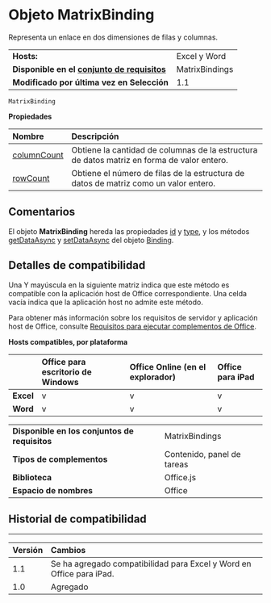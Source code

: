 
# <a name="matrixbinding-object"></a>Objeto MatrixBinding
Representa un enlace en dos dimensiones de filas y columnas. 

|||
|:-----|:-----|
|**Hosts:**|Excel y Word|
|**Disponible en el [conjunto de requisitos](../../docs/overview/specify-office-hosts-and-api-requirements.md)**|MatrixBindings|
|**Modificado por última vez en Selección**|1.1|

```
MatrixBinding
```


**Propiedades**


|**Nombre**|**Descripción**|
|:-----|:-----|
|[columnCount](../../reference/shared/binding.matrixbinding.columncount.md)|Obtiene la cantidad de columnas de la estructura de datos matriz en forma de valor entero.|
|[rowCount](../../reference/shared/binding.matrixbinding.rowcount.md)|Obtiene el número de filas de la estructura de datos de matriz como un valor entero.|

## <a name="remarks"></a>Comentarios

El objeto **MatrixBinding** hereda las propiedades [id](../../reference/shared/binding.id.md) y [type](../../reference/shared/binding.type.md), y los métodos [getDataAsync](../../reference/shared/binding.getdataasync.md) y [setDataAsync](../../reference/shared/binding.setdataasync.md) del objeto [Binding](../../reference/shared/binding.md).


## <a name="support-details"></a>Detalles de compatibilidad


Una Y mayúscula en la siguiente matriz indica que este método es compatible con la aplicación host de Office correspondiente. Una celda vacía indica que la aplicación host no admite este método.

Para obtener más información sobre los requisitos de servidor y aplicación host de Office, consulte [Requisitos para ejecutar complementos de Office](../../docs/overview/requirements-for-running-office-add-ins.md).


**Hosts compatibles, por plataforma**


||**Office para escritorio de Windows**|**Office Online (en el explorador)**|**Office para iPad**|
|:-----|:-----|:-----|:-----|
|**Excel**|v|v|v|
|**Word**|v|v|v|

|||
|:-----|:-----|
|**Disponible en los conjuntos de requisitos**|MatrixBindings|
|**Tipos de complementos**|Contenido, panel de tareas|
|**Biblioteca**|Office.js|
|**Espacio de nombres**|Office|

## <a name="support-history"></a>Historial de compatibilidad



****


|**Versión**|**Cambios**|
|:-----|:-----|
|1.1|Se ha agregado compatibilidad para Excel y Word en Office para iPad.|
|1.0|Agregado|
